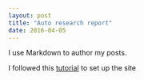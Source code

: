 ```yaml
---
layout: post
title: "Auto research report"
date: 2016-04-05
---
```


I use Markdown to author my posts.


I followed this [tutorial](http://jmcglone.com/guides/github-pages/) to set up the site